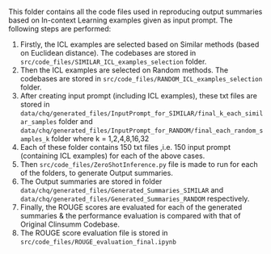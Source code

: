This folder contains all the code files used in reproducing output summaries based on In-context Learning examples given as input prompt. The following steps are performed: 
1. Firstly,  the ICL examples are selected based on Similar methods (based on Euclidean distance). The codebases are stored in `src/code_files/SIMILAR_ICL_examples_selection` folder.
2. Then the ICL examples are selected on Random methods. The codebases are stored in `src/code_files/RANDOM_ICL_examples_selection` folder.
3. After creating input prompt (including ICL examples), these txt files are stored in `data/chq/generated_files/InputPrompt_for_SIMILAR/final_k_each_similar_samples` folder and  `data/chq/generated_files/InputPrompt_for_RANDOM/final_each_random_samples_k` folder where k = 1,2,4,8,16,32
4. Each of these folder contains 150 txt files ,i.e. 150 input prompt (containing ICL examples) for each of the above cases.
5. Then `src/code_files/ZeroShotInference.py` file is made to run for each of the folders, to generate Output summaries.
6. The Output summaries are stored in folder `data/chq/generated_files/Generated_Summaries_SIMILAR` and `data/chq/generated_files/Generated_Summaries_RANDOM` respectively.
7. Finally, the ROUGE scores are evaluated for each of the generated summaries & the performance evaluation is compared with that of Original Clinsumm Codebase.
8. The ROUGE score evaluation file is stored in `src/code_files/ROUGE_evaluation_final.ipynb`

